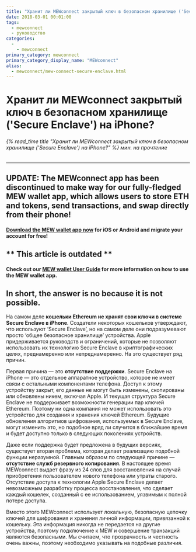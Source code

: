 ```yaml
---
title: "Хранит ли MEWconnect закрытый ключ в безопасном хранилище ('Secure Enclave') на iPhone?"
date: 2018-03-01 00:01:00
tags:
  - mewconnect
  - руководство
categories:
  - 
    - mewconnect
primary_category: mewconnect
primary_category_display_name: "MEWconnect"
alias:
  - mewconnect/mew-connect-secure-enclave.html
---
```


# **Хранит ли MEWconnect закрытый ключ в безопасном хранилище ('Secure Enclave') на iPhone?**

###### {% read_time title "Хранит ли MEWconnect закрытый ключ в безопасном хранилище ('Secure Enclave') на iPhone?" %} мин. на прочтение

* * *

## **UPDATE: The MEWconnect app has been discontinued to make way for our fully-fledged MEW wallet app, which allows users to store ETH and tokens, send transactions, and swap directly from their phone!**

#### **[Download the MEW wallet app now](https://www.mewwallet.com/) for iOS or Android and migrate your account for free!**

## \*\* **This article is outdated** \*\*

#### **Check out our [MEW wallet User Guide](/@@@@@@/mewwallet/mewwallet-user-guide/) for more information on how to use the MEW wallet app.**

## **In short, the answer is no because it is not possible.**

На самом деле **кошельки Ethereum не хранят свои ключи в системе Secure Enclave в iPhone**. Создатели некоторых кошельков утверждают, что используют ‘Secure Enclave’, но на самом деле они подразумевают просто ‘общее безопасное хранилище’ устройства. Apple придерживается руководств и ограничений, которые не позволяют использовать их технологию Secure Enclave в криптографических целях, преднамеренно или непреднамеренно. На это существует ряд причин.

Первая причина — это **отсутствие поддержки**. Secure Enclave на iPhone — это отдельное аппаратное устройство, которое не имеет связи с остальными компонентами телефона. Доступ к этому устройству закрыт, его данные не могут быть изменены, скопированы или обновлены никем, включая Apple. И текущая структура Secure Enclave не поддерживает возможности генерации пар ключей Ethereum. Поэтому ни одна компания не может использовать это устройство для создания и хранения ключей Ethereum. Будущие обновления алгоритмов шифрования, используемых в Secure Enclave, могут изменить это, но подобное вряд ли случится в ближайшее время и будет доступно только в следующих поколениях устройств.

Даже если поддержка будет предложена в будущих версиях, существует вторая проблема, которая делает реализацию подобной функции неразумной. Главным образом по следующей причине — **отсутствие служб резервного копирования**. В настоящее время MEWconnect выдает фразу из 24 слов для восстановления на случай приобретения пользователем нового телефона или утраты старого. Отсутствие доступа к технологии Apple Secure Enclave делает невозможным разработку процесса восстановления, что сделает каждый кошелек, созданный с ее использованием, уязвимым к полной потере доступа.

Вместо этого MEWconnect использует локальную, безопасную цепочку ключей для шифрования и хранения личной информации, привязанной к кошельку. Эта информация никогда не передается на другие устройства, поэтому подключение к MEW и совершение транзакций являются безопасными. Мы считаем, что прозрачность и честность очень важны, поэтому необходимо указывать на подобные различия.
